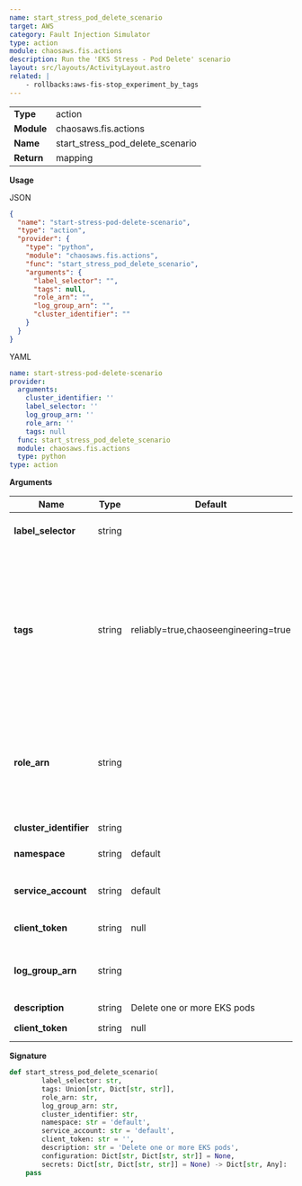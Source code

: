 ```yaml
---
name: start_stress_pod_delete_scenario
target: AWS
category: Fault Injection Simulator
type: action
module: chaosaws.fis.actions
description: Run the 'EKS Stress - Pod Delete' scenario
layout: src/layouts/ActivityLayout.astro
related: |
    - rollbacks:aws-fis-stop_experiment_by_tags
---
```


|            |                      |
| ---------- | -------------------- |
| **Type**   | action               |
| **Module** | chaosaws.fis.actions |
| **Name**   | start_stress_pod_delete_scenario     |
| **Return** | mapping              |

**Usage**

JSON

```json
{
  "name": "start-stress-pod-delete-scenario",
  "type": "action",
  "provider": {
    "type": "python",
    "module": "chaosaws.fis.actions",
    "func": "start_stress_pod_delete_scenario",
    "arguments": {
      "label_selector": "",
      "tags": null,
      "role_arn": "",
      "log_group_arn": "",
      "cluster_identifier": ""
    }
  }
}
```

YAML

```yaml
name: start-stress-pod-delete-scenario
provider:
  arguments:
    cluster_identifier: ''
    label_selector: ''
    log_group_arn: ''
    role_arn: ''
    tags: null
  func: start_stress_pod_delete_scenario
  module: chaosaws.fis.actions
  type: python
type: action
```

**Arguments**

| Name                       | Type    | Default | Required | Title                  | Description                        |
| -------------------------- | ------- | ------- | -------- | ---------------------- | ---------------------------------- |
| **label_selector**                     | string  |         | Yes      | Pod Label Selector | Label selector as a k=v string |
| **tags**                   | string  | reliably=true,chaoseengineering=true | Yes      | Tags | Comma-separated list of tags that will be used to  identify this particular experiment. Make sure to pass at least one tag that is fairly unique. |
| **role_arn**                     | string  |  | Yes      | Role ARN | Role used to trigger the experiment, with sufficient permissions for all the disruption |
| **cluster_identifier**           | string  |     | Yes       | Cluster Identifier           | Kubernetes cluster ARN                             |
| **namespace**           | string  | default    | No       | Pod Namespace           |                                    |
| **service_account**           | string  | default    | No       | Service Account           |  Service account to perform the operation                                  |
| **client_token**           | string  | null    | No       | Client Token           |                                    |
| **log_group_arn**                     | string  |  | No      | Cloud Watch Role ARN | Cloud Watch role used to log the experiment |
| **description**                     | string  | Delete one or more EKS pods | No      | Description | |
| **client_token**           | string  | null    | No       | Client Token           |                                    |

**Signature**

```python
def start_stress_pod_delete_scenario(
        label_selector: str,
        tags: Union[str, Dict[str, str]],
        role_arn: str,
        log_group_arn: str,
        cluster_identifier: str,
        namespace: str = 'default',
        service_account: str = 'default',
        client_token: str = '',
        description: str = 'Delete one or more EKS pods',
        configuration: Dict[str, Dict[str, str]] = None,
        secrets: Dict[str, Dict[str, str]] = None) -> Dict[str, Any]:
    pass
```
